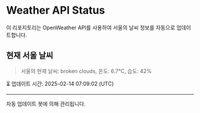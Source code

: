 
# Weather API Status

이 리포지토리는 OpenWeather API를 사용하여 서울의 날씨 정보를 자동으로 업데이트합니다.

## 현재 서울 날씨
> 서울의 현재 날씨: broken clouds, 온도: 6.7°C, 습도: 42%

⏳ 업데이트 시간: 2025-02-14 07:09:02 (UTC)

---
자동 업데이트 봇에 의해 관리됩니다.
